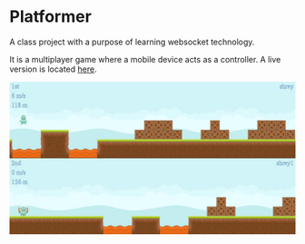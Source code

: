 # Platformer

A class project with a purpose of learning websocket technology.

It is a multiplayer game where a mobile device acts as a controller. A live
version is located [here](http://platformer.shreyjain.ca).

![Game Screen](/docs/images/gameScreen.jpg)
